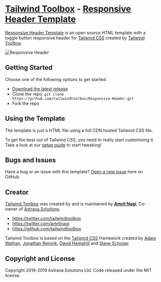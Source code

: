 # [Tailwind Toolbox](https://www.tailwindtoolbox.com/) - [Responsive Header Template](https://www.tailwindtoolbox.com/templates/responsive-header)

[Responsive Header Template](https://www.tailwindtoolbox.com/templates/responsive-header) is an open source HTML template with a toggle button responsive header for [Tailwind CSS](https://tailwindcss.com/) created by [Tailwind Toolbox](https://www.tailwindtoolbox.com/).

![Responsive Header](https://www.tailwindtoolbox.com/templates/responsive-header.png)

## Getting Started

Choose one of the following options to get started:
* [Download the latest release](https://github.com/tailwindtoolbox/Responsive-Header/archive/master.zip)
* Clone the repo: `git clone https://github.com/tailwindtoolbox/Responsive-Header.git`
* Fork the repo

## Using the Template

The template is just a HTML file using a full CDN hosted Tailwind CSS file.

To get the best out of Tailwind CSS, you need to really start customising it.
Take a look at our [setup guide](https://www.tailwindtoolbox.com/setup) to start tweaking!

## Bugs and Issues

Have a bug or an issue with this template? [Open a new issue](https://github.com/tailwindtoolbox/Responsive-Header/issues/new) here on GitHub.

## Creator

[Tailwind Toolbox](https://www.tailwindtoolbox.com/) was created by and is maintained by **[Amrit Nagi](https://amritnagi.info/)**, Co-owner of [Astrava.Solutions](https://astrava.solutions).

* https://twitter.com/tailwindtoolbox
* https://twitter.com/amritnagi
* https://github.com/tailwindtoolbox

Tailwind Toolbox is based on the [Tailwind CSS](https://www.tailwindcss.com/) framework created by [Adam Wathan](https://twitter.com/adamwathan), [Jonathan Reinink](https://twitter.com/reinink), [David Hemphill](https://twitter.com/davidhemphill) and [Steve Schoger](https://twitter.com/steveschoger)




## Copyright and License

Copyright 2018-2019 Astrava.Solutions Ltd. Code released under the MIT license.
